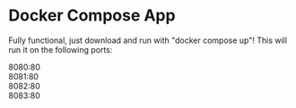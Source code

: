 # Docker Compose App
Fully functional, just download and run with "docker compose up"! This will run it on the following ports:

8080:80 <br>
8081:80 <br>
8082:80 <br>
8083:80 <br>
